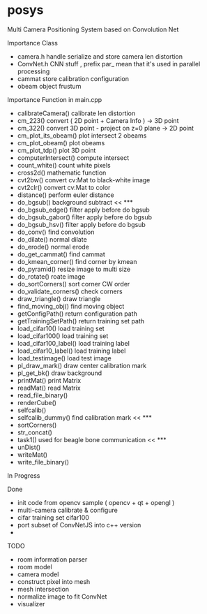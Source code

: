 # posys
Multi Camera Positioning System based on Convolution Net

Importance Class
 - camera.h   handle serialize and store  camera len distortion 
 - ConvNet.h  CNN stuff , prefix par_ mean that it's used in parallel processing
 - cammat  store calibration configuration
 - obeam   object frustum

Importance Function in main.cpp
 - calibrateCamera() calibrate len distortion
 - cm_223()   convert ( 2D point + Camera Info ) -> 3D point
 - cm_322()   convert 3D point - project on z=0 plane -> 2D point
 - cm_plot_its_obeam()  plot intersect 2 obeams
 - cm_plot_obeam()  plot obeams
 - cm_plot_tdp()  plot 3D point
 - computerIntersect() compute intersect
 - count_white()  count white pixels
 - cross2d()  mathematic function
 - cvt2bw()  convert cv:Mat to black-white image
 - cvt2clr()  convert cv:Mat to color
 - distance()  perform euler distance
 - do_bgsub()  background subtract << ***
 - do_bgsub_edge()  filter apply before do bgsub
 - do_bgsub_gabor()  filter apply before do bgsub
 - do_bgsub_hsv()  filter apply before do bgsub
 - do_conv()  find convolution
 - do_dilate() normal dilate
 - do_erode() normal erode
 - do_get_cammat()  find cammat
 - do_kmean_corner()  find corner by kmean
 - do_pyramid()  resize image to multi size
 - do_rotate()  roate image
 - do_sortCorners()  sort corner CW order
 - do_validate_corners()  check corners
 - draw_triangle()  draw triangle
 - find_moving_obj()  find moving object
 - getConfigPath()  return configuration path
 - getTrainingSetPath()  return training set path
 - load_cifar10()  load training set
 - load_cifar100()  load training set
 - load_cifar100_label()  load training label
 - load_cifar10_label()  load training label
 - load_testimage()  load test image
 - pl_draw_mark() draw center calibration mark
 - pl_get_bk()  draw background
 - printMat()  print Matrix
 - readMat() read Matrix
 - read_file_binary()  
 - renderCube()
 - selfcalib()
 - selfcalib_dummy() find calibration mark << ***
 - sortCorners()
 - str_concat()
 - task1() used for beagle bone communication << ***
 - unDist()
 - writeMat()
 - write_file_binary()





In Progress


Done
- init code from opencv sample  ( opencv + qt + opengl )
- multi-camera calibrate & configure 
- cifar training set cifar100
- port subset of ConvNetJS into c++ version
- 

TODO
- room information parser
- room model
- camera model
- construct pixel into mesh
- mesh intersection
- normalize image to fit ConvNet
- visualizer






